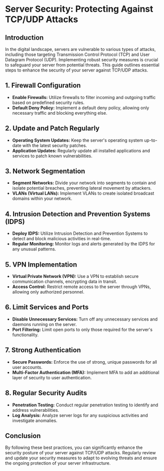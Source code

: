 # Server Security: Protecting Against TCP/UDP Attacks

## Introduction

In the digital landscape, servers are vulnerable to various types of attacks, including those targeting Transmission Control Protocol (TCP) and User Datagram Protocol (UDP). Implementing robust security measures is crucial to safeguard your server from potential threats. This guide outlines essential steps to enhance the security of your server against TCP/UDP attacks.

## 1. **Firewall Configuration**

   - **Enable Firewalls:** Utilize firewalls to filter incoming and outgoing traffic based on predefined security rules.
   - **Default Deny Policy:** Implement a default deny policy, allowing only necessary traffic and blocking everything else.

## 2. **Update and Patch Regularly**

   - **Operating System Updates:** Keep the server's operating system up-to-date with the latest security patches.
   - **Application Updates:** Regularly update all installed applications and services to patch known vulnerabilities.

## 3. **Network Segmentation**

   - **Segment Networks:** Divide your network into segments to contain and isolate potential breaches, preventing lateral movement by attackers.
   - **VLANs (Virtual LANs):** Implement VLANs to create isolated broadcast domains within your network.

## 4. **Intrusion Detection and Prevention Systems (IDPS)**

   - **Deploy IDPS:** Utilize Intrusion Detection and Prevention Systems to detect and block malicious activities in real-time.
   - **Regular Monitoring:** Monitor logs and alerts generated by the IDPS for any unusual patterns.

## 5. **VPN Implementation**

   - **Virtual Private Network (VPN):** Use a VPN to establish secure communication channels, encrypting data in transit.
   - **Access Control:** Restrict remote access to the server through VPNs, allowing only authorized personnel.

## 6. **Limit Services and Ports**

   - **Disable Unnecessary Services:** Turn off any unnecessary services and daemons running on the server.
   - **Port Filtering:** Limit open ports to only those required for the server's functionality.

## 7. **Strong Authentication**

   - **Secure Passwords:** Enforce the use of strong, unique passwords for all user accounts.
   - **Multi-Factor Authentication (MFA):** Implement MFA to add an additional layer of security to user authentication.

## 8. **Regular Security Audits**

   - **Penetration Testing:** Conduct regular penetration testing to identify and address vulnerabilities.
   - **Log Analysis:** Analyze server logs for any suspicious activities and investigate anomalies.

## Conclusion

By following these best practices, you can significantly enhance the security posture of your server against TCP/UDP attacks. Regularly review and update your security measures to adapt to evolving threats and ensure the ongoing protection of your server infrastructure.
